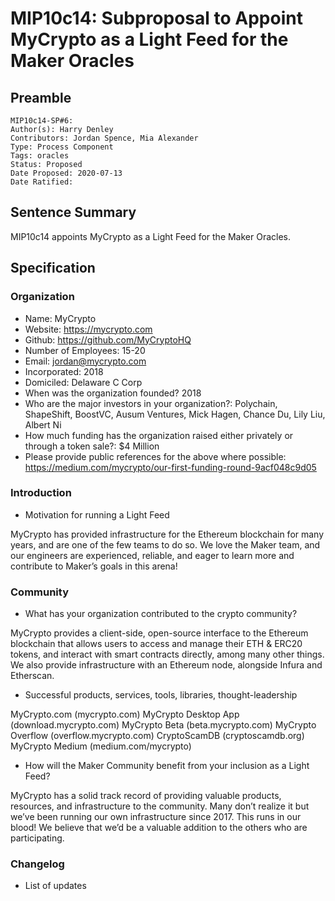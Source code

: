 # MIP10c14: Subproposal to Appoint MyCrypto as a Light Feed for the Maker Oracles

## Preamble
```
MIP10c14-SP#6: 
Author(s): Harry Denley
Contributors: Jordan Spence, Mia Alexander
Type: Process Component
Tags: oracles
Status: Proposed
Date Proposed: 2020-07-13
Date Ratified:
``` 

## Sentence Summary
 MIP10c14 appoints MyCrypto as a Light Feed for the Maker Oracles.

## Specification

### Organization
- Name: MyCrypto
- Website: https://mycrypto.com
- Github: https://github.com/MyCryptoHQ
- Number of Employees: 15-20
- Email: jordan@mycrypto.com
- Incorporated: 2018
- Domiciled: Delaware C Corp
- When was the organization founded? 2018
- Who are the major investors in your organization?: Polychain, ShapeShift, BoostVC, Ausum Ventures, Mick Hagen, Chance Du, Lily Liu, Albert Ni
- How much funding has the organization raised either privately or through a token sale?: $4 Million
- Please provide public references for the above where possible: https://medium.com/mycrypto/our-first-funding-round-9acf048c9d05

### Introduction
- Motivation for running a Light Feed

MyCrypto has provided infrastructure for the Ethereum blockchain for many years, and are one of the few teams to do so. We love the Maker team, and 
our engineers are experienced, reliable, and eager to learn more and contribute to Maker’s goals in this arena!

### Community
- What has your organization contributed to the crypto community?

MyCrypto provides a client-side, open-source interface to the Ethereum blockchain that allows users to access and manage their ETH & 
ERC20 tokens, and interact with smart contracts directly, among many other things. We also provide infrastructure with an Ethereum node, alongside 
Infura and Etherscan.

- Successful products, services, tools, libraries, thought-leadership

MyCrypto.com (mycrypto.com)
MyCrypto Desktop App (download.mycrypto.com)
MyCrypto Beta (beta.mycrypto.com)
MyCrypto Overflow (overflow.mycrypto.com)
CryptoScamDB (cryptoscamdb.org)
MyCrypto Medium (medium.com/mycrypto)

- How will the Maker Community benefit from your inclusion as a Light Feed?

MyCrypto has a solid track record of providing valuable products, resources, and infrastructure to the community. Many don’t realize it but 
we’ve been running our own infrastructure since 2017. This runs in our blood! We believe that we’d be a valuable addition to the others 
who are participating.

### Changelog
- List of updates
